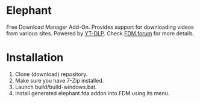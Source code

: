 # Elephant
Free Download Manager Add-On. Provides support for downloading videos from various sites.
Powered by [YT-DLP](https://github.com/yt-dlp/yt-dlp).
Check [FDM forum](https://www.freedownloadmanager.org/board/viewtopic.php?f=1&t=18630) for more details.

# Installation
1. Clone (download) repository.
2. Make sure you have 7-Zip installed. 
3. Launch build/build-windows.bat.
4. Install generated elephant.fda addon into FDM using its menu.